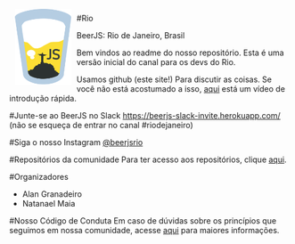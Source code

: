 
<img src="https://github.com/beerjs/rio/blob/master/images/beerjs.png?raw=true" align="left" hspace="10" vspace="6" width="20%">
<p>

#Rio <p>
BeerJS: Rio de Janeiro, Brasil <p>

Bem vindos ao readme do nosso repositório. Esta é uma versão inicial do canal para os devs do Rio.

Usamos github (este site!) Para discutir as coisas. Se você não está acostumado a isso, <a href="https://www.youtube.com/watch?v=KlrJVSJRUN4">aqui</a> está um vídeo de introdução rápida.
<br>

#Junte-se ao BeerJS no Slack
https://beerjs-slack-invite.herokuapp.com/ (não se esqueça de entrar no canal #riodejaneiro)
<br>

#Siga o nosso Instagram 
<a href="https://instagram.com/beerjsrio">@beerjsrio</a>
<br>

#Repositórios da comunidade
Para ter acesso aos repositórios, clique <a href="https://github.com/beerjs/rio/blob/master/repositorios.md" target="_blank">aqui</a>.
<br>

#Organizadores
<ul>
  <li>Alan Granadeiro</li>
  <li>Natanael Maia</li>
</ul>

#Nosso Código de Conduta
Em caso de dúvidas sobre os princípios que seguimos em nossa comunidade, acesse <a href="https://github.com/stumpsyn/policies" target="_blank">aqui</a> para maiores informações.

